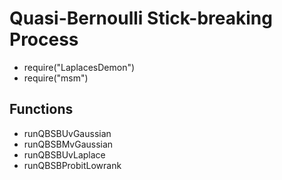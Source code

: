 # Quasi-Bernoulli Stick-breaking Process

- require("LaplacesDemon")
- require("msm")



## Functions

- runQBSBUvGaussian
- runQBSBMvGaussian
- runQBSBUvLaplace
- runQBSBProbitLowrank